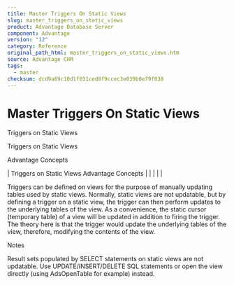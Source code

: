```yaml
---
title: Master Triggers On Static Views
slug: master_triggers_on_static_views
product: Advantage Database Server
component: Advantage
version: "12"
category: Reference
original_path_html: master_triggers_on_static_views.htm
source: Advantage CHM
tags:
  - master
checksum: dcd9a69c10d1f031ced8f9ccec3e039b0e79f038
---
```


# Master Triggers On Static Views

Triggers on Static Views

Triggers on Static Views

Advantage Concepts

| Triggers on Static Views  Advantage Concepts |  |  |  |  |

Triggers can be defined on views for the purpose of manually updating tables used by static views. Normally, static views are not updatable, but by defining a trigger on a static view, the trigger can then perform updates to the underlying tables of the view. As a convenience, the static cursor (temporary table) of a view will be updated in addition to firing the trigger. The theory here is that the trigger would update the underlying tables of the view, therefore, modifying the contents of the view.

Notes

Result sets populated by SELECT statements on static views are not updatable. Use UPDATE/INSERT/DELETE SQL statements or open the view directly (using AdsOpenTable for example) instead.
